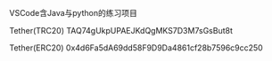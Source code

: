 VSCode含Java与python的练习项目

Tether(TRC20) TAQ74gUkpUPAEJKdQgMKS7D3M7sGsBut8t

Tether(ERC20) 0x4d6Fa5dA69dd58F9D9Da4861cf28b7596c9cc250
